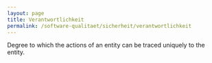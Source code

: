 ```yaml
---
layout: page
title: Verantwortlichkeit
permalink: /software-qualitaet/sicherheit/verantwortlichkeit
---
```


Degree to which the actions of an entity can be traced uniquely to the entity.
